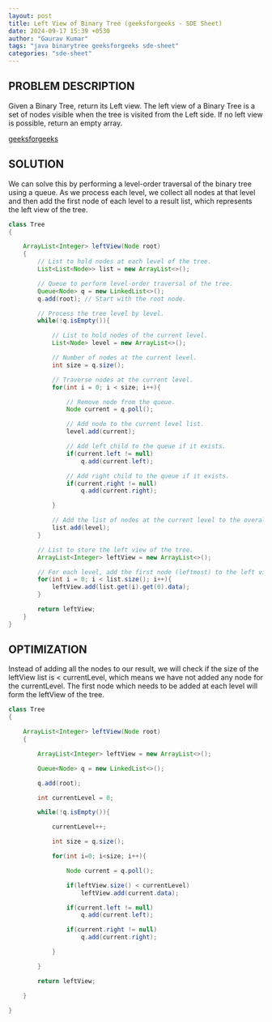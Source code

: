 ```yaml
---
layout: post
title: Left View of Binary Tree (geeksforgeeks - SDE Sheet)
date: 2024-09-17 15:39 +0530
author: "Gaurav Kumar"
tags: "java binarytree geeksforgeeks sde-sheet"
categories: "sde-sheet"
---
```


## PROBLEM DESCRIPTION

Given a Binary Tree, return its Left view. The left view of a Binary Tree is a set of nodes visible when the tree is visited from the Left side. If no left view is possible, return an empty array.

[geeksforgeeks](https://www.geeksforgeeks.org/problems/left-view-of-binary-tree/1?page=7)

## SOLUTION

We can solve this by performing a level-order traversal of the binary tree using a queue. As we process each level, we collect all nodes at that level and then add the first node of each level to a result list, which represents the left view of the tree.

```java
class Tree
{

    ArrayList<Integer> leftView(Node root)
    {
        // List to hold nodes at each level of the tree.
        List<List<Node>> list = new ArrayList<>();

        // Queue to perform level-order traversal of the tree.
        Queue<Node> q = new LinkedList<>();
        q.add(root); // Start with the root node.

        // Process the tree level by level.
        while(!q.isEmpty()){

            // List to hold nodes of the current level.
            List<Node> level = new ArrayList<>();

            // Number of nodes at the current level.
            int size = q.size();

            // Traverse nodes at the current level.
            for(int i = 0; i < size; i++){

                // Remove node from the queue.
                Node current = q.poll();

                // Add node to the current level list.
                level.add(current);

                // Add left child to the queue if it exists.
                if(current.left != null)
                    q.add(current.left);

                // Add right child to the queue if it exists.
                if(current.right != null)
                    q.add(current.right);

            }

            // Add the list of nodes at the current level to the overall list.
            list.add(level);
        }

        // List to store the left view of the tree.
        ArrayList<Integer> leftView = new ArrayList<>();

        // For each level, add the first node (leftmost) to the left view list.
        for(int i = 0; i < list.size(); i++){
            leftView.add(list.get(i).get(0).data);
        }

        return leftView;
    }
}
```

## OPTIMIZATION

Instead of adding all the nodes to our result, we will check if the size of the leftView list is < currentLevel, which means we have not added any node for the currentLevel. The first node which needs to be added at each level will form the leftView of the tree.

```java
class Tree
{

    ArrayList<Integer> leftView(Node root)
    {

        ArrayList<Integer> leftView = new ArrayList<>();

        Queue<Node> q = new LinkedList<>();

        q.add(root);

        int currentLevel = 0;

        while(!q.isEmpty()){

            currentLevel++;

            int size = q.size();

            for(int i=0; i<size; i++){

                Node current = q.poll();

                if(leftView.size() < currentLevel)
                    leftView.add(current.data);

                if(current.left != null)
                    q.add(current.left);

                if(current.right != null)
                    q.add(current.right);

            }

        }

        return leftView;

    }

}
```
